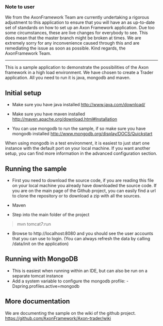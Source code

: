 ### Note to user
We from the AxonFramework Team are currently undertaking a rigorous adjustment to this application to ensure that you will have an as up-to-date set of standards on how to set up an Axon Framework application. 
Due too some circumstances, these are live changes for everybody to see. This does mean that the master branch might be broken at times. 
We are extremely sorry for any inconvenience caused through this and are remediating the issue as soon as possible. Kind regards, the AxonFramework Team.

---

This is a sample application to demonstrate the possibilities of the Axon framework in a high load environment. We have chosen to create a Trader application. All you need to run it is java, mongodb and maven.


Initial setup
-------------
- Make sure you have java installed
http://www.java.com/download/

- Make sure you have maven installed
http://maven.apache.org/download.html#Installation

- You can use mongodb to run the sample,  if so make sure you have mongodb installed
http://www.mongodb.org/display/DOCS/Quickstart

When using mongodb in a test environment, it is easiest to just start one instance with the default port on your local machine. If you want another setup, you can find more information in the advanced configuration section.

Running the sample
------------------
- First you need to download the source code, if you are reading this file on your local machine you already have downloaded the source code. If you are on the main page of the Github project, you can easily find a url to clone the repository or to download a zip with all the sources.

* Maven
- Step into the main folder of the project
> mvn tomcat7:run
- Browse to http://localhost:8080 and you should see the user accounts that you can use to login.
(You can always refresh the data by calling /data/init on the application)

Running with MongoDB
--------------------
- This is easiest when running within an IDE, but can also be run on a separate tomcat instance
- Add a system variable to configure the mongodb profile:
    -Dspring.profiles.active=mongodb

More documentation
----------------------
We are documenting the sample on the wiki of the github project.
https://github.com/AxonFramework/Axon-trader/wiki